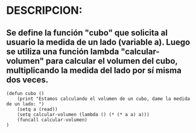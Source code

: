 # DESCRIPCION:
## Se define la función "cubo" que solicita al usuario la medida de un lado (variable a). Luego se utiliza una función lambda "calcular-volumen" para calcular el volumen del cubo, multiplicando la medida del lado por sí misma dos veces.
~~~
(defun cubo ()
	(print "Estamos calculando el volumen de un cubo, dame la medida de un lado: ")
	(setq a (read))
	(setq calcular-volumen (lambda () (* (* a a) a)))
	(funcall calcular-volumen)
)
~~~

